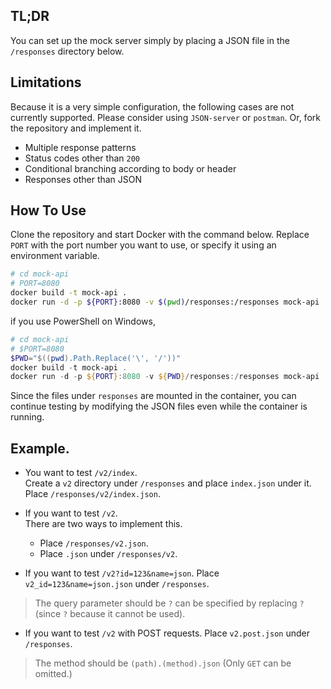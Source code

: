 ## TL;DR
You can set up the mock server simply by placing a JSON file in the `/responses` directory below.

## Limitations
Because it is a very simple configuration, the following cases are not currently supported.
Please consider using `JSON-server` or `postman`. Or, fork the repository and implement it.

- Multiple response patterns
- Status codes other than `200`
- Conditional branching according to body or header
- Responses other than JSON

## How To Use
Clone the repository and start Docker with the command below.
Replace `PORT` with the port number you want to use, or specify it using an environment variable.
```bash
# cd mock-api
# PORT=8080
docker build -t mock-api .
docker run -d -p ${PORT}:8080 -v $(pwd)/responses:/responses mock-api
```

if you use PowerShell on Windows,
```powershell
# cd mock-api
# $PORT=8080
$PWD="$((pwd).Path.Replace('\', '/'))"
docker build -t mock-api .
docker run -d -p ${PORT}:8080 -v ${PWD}/responses:/responses mock-api
```

Since the files under `responses` are mounted in the container, you can continue testing by modifying the JSON files even while the container is running.

## Example. 
- You want to test `/v2/index`.  
Create a `v2` directory under `/responses` and place `index.json` under it.
Place `/responses/v2/index.json`.  

- If you want to test `/v2`.  
There are two ways to implement this.
    - Place `/responses/v2.json`.  
    - Place `.json` under `/responses/v2`.

- If you want to test `/v2?id=123&name=json`.
Place `v2_id=123&name=json.json` under `/responses`.
> The query parameter should be `?` can be specified by replacing `?` (since `?` because it cannot be used).

- If you want to test `/v2` with POST requests.
Place `v2.post.json` under `/responses`.
> The method should be `(path).(method).json` (Only `GET` can be omitted.)
